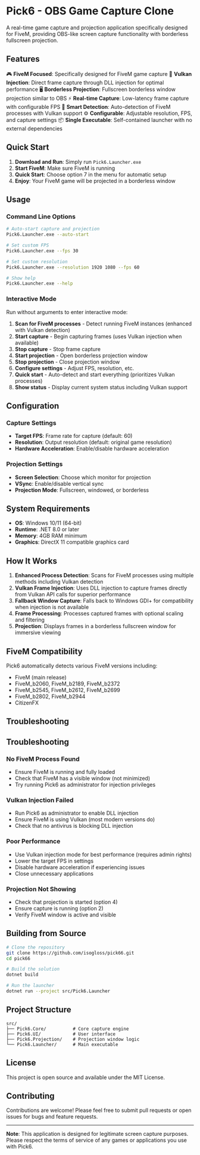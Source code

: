 # Pick6 - OBS Game Capture Clone

A real-time game capture and projection application specifically designed for FiveM, providing OBS-like screen capture functionality with borderless fullscreen projection.

## Features

🎮 **FiveM Focused**: Specifically designed for FiveM game capture
🚀 **Vulkan Injection**: Direct frame capture through DLL injection for optimal performance
🖥️ **Borderless Projection**: Fullscreen borderless window projection similar to OBS
⚡ **Real-time Capture**: Low-latency frame capture with configurable FPS
🎯 **Smart Detection**: Auto-detection of FiveM processes with Vulkan support
⚙️ **Configurable**: Adjustable resolution, FPS, and capture settings
📦 **Single Executable**: Self-contained launcher with no external dependencies

## Quick Start

1. **Download and Run**: Simply run `Pick6.Launcher.exe`
2. **Start FiveM**: Make sure FiveM is running
3. **Quick Start**: Choose option 7 in the menu for automatic setup
4. **Enjoy**: Your FiveM game will be projected in a borderless window

## Usage

### Command Line Options

```bash
# Auto-start capture and projection
Pick6.Launcher.exe --auto-start

# Set custom FPS
Pick6.Launcher.exe --fps 30

# Set custom resolution
Pick6.Launcher.exe --resolution 1920 1080 --fps 60

# Show help
Pick6.Launcher.exe --help
```

### Interactive Mode

Run without arguments to enter interactive mode:

1. **Scan for FiveM processes** - Detect running FiveM instances (enhanced with Vulkan detection)
2. **Start capture** - Begin capturing frames (uses Vulkan injection when available)
3. **Stop capture** - Stop frame capture
4. **Start projection** - Open borderless projection window
5. **Stop projection** - Close projection window
6. **Configure settings** - Adjust FPS, resolution, etc.
7. **Quick start** - Auto-detect and start everything (prioritizes Vulkan processes)
8. **Show status** - Display current system status including Vulkan support

## Configuration

### Capture Settings

- **Target FPS**: Frame rate for capture (default: 60)
- **Resolution**: Output resolution (default: original game resolution)
- **Hardware Acceleration**: Enable/disable hardware acceleration

### Projection Settings

- **Screen Selection**: Choose which monitor for projection
- **VSync**: Enable/disable vertical sync
- **Projection Mode**: Fullscreen, windowed, or borderless

## System Requirements

- **OS**: Windows 10/11 (64-bit)
- **Runtime**: .NET 8.0 or later
- **Memory**: 4GB RAM minimum
- **Graphics**: DirectX 11 compatible graphics card

## How It Works

1. **Enhanced Process Detection**: Scans for FiveM processes using multiple methods including Vulkan detection
2. **Vulkan Frame Injection**: Uses DLL injection to capture frames directly from Vulkan API calls for superior performance
3. **Fallback Window Capture**: Falls back to Windows GDI+ for compatibility when injection is not available
4. **Frame Processing**: Processes captured frames with optional scaling and filtering
5. **Projection**: Displays frames in a borderless fullscreen window for immersive viewing

## FiveM Compatibility

Pick6 automatically detects various FiveM versions including:
- FiveM (main release)
- FiveM_b2060, FiveM_b2189, FiveM_b2372
- FiveM_b2545, FiveM_b2612, FiveM_b2699
- FiveM_b2802, FiveM_b2944
- CitizenFX

## Troubleshooting

## Troubleshooting

### No FiveM Process Found
- Ensure FiveM is running and fully loaded
- Check that FiveM has a visible window (not minimized)
- Try running Pick6 as administrator for injection privileges

### Vulkan Injection Failed
- Run Pick6 as administrator to enable DLL injection
- Ensure FiveM is using Vulkan (most modern versions do)
- Check that no antivirus is blocking DLL injection

### Poor Performance
- Use Vulkan injection mode for best performance (requires admin rights)
- Lower the target FPS in settings
- Disable hardware acceleration if experiencing issues
- Close unnecessary applications

### Projection Not Showing
- Check that projection is started (option 4)
- Ensure capture is running (option 2)
- Verify FiveM window is active and visible

## Building from Source

```bash
# Clone the repository
git clone https://github.com/isogloss/pick66.git
cd pick66

# Build the solution
dotnet build

# Run the launcher
dotnet run --project src/Pick6.Launcher
```

## Project Structure

```
src/
├── Pick6.Core/          # Core capture engine
├── Pick6.UI/            # User interface
├── Pick6.Projection/    # Projection window logic
└── Pick6.Launcher/      # Main executable
```

## License

This project is open source and available under the MIT License.

## Contributing

Contributions are welcome! Please feel free to submit pull requests or open issues for bugs and feature requests.

---

**Note**: This application is designed for legitimate screen capture purposes. Please respect the terms of service of any games or applications you use with Pick6.